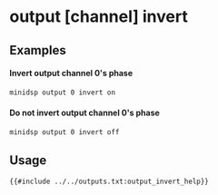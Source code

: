 # output [channel] invert

## Examples

#### Invert output channel 0's phase
```bash
minidsp output 0 invert on
```

#### Do not invert output channel 0's phase
```bash
minidsp output 0 invert off
```

## Usage
```
{{#include ../../outputs.txt:output_invert_help}}
```
